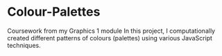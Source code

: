 # Colour-Palettes
Coursework from my Graphics 1 module
In this project, I computationally created different patterns of colours (palettes) using various JavaScript techniques.

